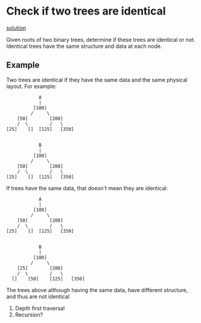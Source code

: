 # Check if two trees are identical
[solution](solution.md)

Given roots of two binary trees, determine if these trees are identical or not. Identical trees have the same structure and data at each node.

## Example

Two trees are identical if they have the same data and the same physical layout.
For example:

```
            A
            |
		  [100]
	     /     \
    [50]		[200]
    /  \        /   \
[25]	[]	[125]	[350]


            B
            |
		  [100]
	     /     \
    [50]		[200]
    /  \        /   \
[25]	[]	[125]	[350]
```

If trees have the same data, that doesn't mean they are identical:
```
            A
            |
		  [100]
	     /     \
    [50]		[200]
    /  \        /   \
[25]	[]	[125]	[350]


            B
            |
		  [100]
	     /     \
    [25]		[200]
    /  \        /   \
  []	[50]	[125]	[350]
```

The trees above although having the same data, have different structure, and thus are not identical

1. Depth first traversal
2. Recursion?


